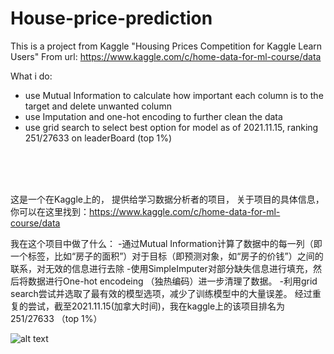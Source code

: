 # House-price-prediction
This is a project from Kaggle "Housing Prices Competition for Kaggle Learn Users"
From url: https://www.kaggle.com/c/home-data-for-ml-course/data


What i do:
  - use Mutual Information to calculate how important each column is to the target and delete unwanted column
  - use Imputation and one-hot encoding to further clean the data
  - use grid search to select best option for model
as of 2021.11.15, ranking 251/27633 on leaderBoard (top 1%)
  
<br/>
<br/>
<br/>


这是一个在Kaggle上的， 提供给学习数据分析者的项目，
关于项目的具体信息，你可以在这里找到：https://www.kaggle.com/c/home-data-for-ml-course/data

我在这个项目中做了什么：
  -通过Mutual Information计算了数据中的每一列（即一个标签，比如“房子的面积”）对于目标（即预测对象，如“房子的价钱”）之间的联系，对无效的信息进行去除
  -使用SimpleImputer对部分缺失信息进行填充，然后将数据进行One-hot encodeing （独热编码）进一步清理了数据。
  -利用grid search尝试并选取了最有效的模型选项，减少了训练模型中的大量误差。
经过重复的尝试，截至2021.11.15(加拿大时间)，我在kaggle上的该项目排名为251/27633 （top 1%）
 
![alt text](http://url/to/img.png)

